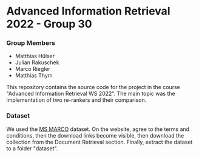 # Advanced Information Retrieval 2022 - Group 30
### Group Members
* Matthias Hülser
* Julian Rakuschek
* Marco Riegler
* Matthias Thym

This repository contains the source code for the project in the course "Advanced Information Retrieval WS 2022".
The main topic was the implementation of two re-rankers and their comparison.

### Dataset
We used the [MS MARCO](https://microsoft.github.io/msmarco/) dataset.
On the website, agree to the terms and conditions, then the download links become visible, then download the collection from the Document Retrieval section.
Finally, extract the dataset to a folder "dataset".
